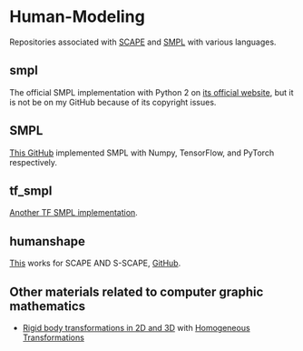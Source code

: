 # Human-Modeling
Repositories associated with [SCAPE](https://ai.stanford.edu/~drago/Projects/scape/scape.html) and [SMPL](https://smpl.is.tue.mpg.de/) with various languages.

## smpl
The official SMPL implementation with Python 2 on [its official website](http://smpl.is.tuebingen.mpg.de/downloads), but it is not be on my GitHub because of its copyright issues.

## SMPL
[This GitHub](https://github.com/CalciferZh/SMPL) implemented SMPL with Numpy, TensorFlow, and PyTorch respectively.

## tf_smpl
[Another TF SMPL implementation](https://github.com/blzq/tf_smpl).

## humanshape
[This](http://humanshape.mpi-inf.mpg.de/) works for SCAPE AND S-SCAPE, [GitHub](https://github.com/leonid-pishchulin/humanshape).

## Other materials related to computer graphic mathematics
- [Rigid body transformations in 2D and 3D](http://planning.cs.uiuc.edu/ch3.pdf) with [Homogeneous Transformations](http://web.cs.iastate.edu/~cs577/handouts/homogeneous-transform.pdf)
